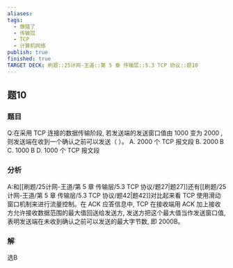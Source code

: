 ```yaml
---
aliases: 
tags:
  - 做错了
  - 传输层
  - TCP
  - 计算机网络
publish: true
finished: true
TARGET DECK: 刷题::25计网-王道::第 5 章 传输层::5.3 TCP 协议::题10
---
```

## 题10
### 题目
Q:在采用 TCP 连接的数据传输阶段, 若发送端的发送窗口值由 1000 变为 2000 , 则发送端在收到一个确认之前可以发送（ ）。
A. 2000 个 TCP 报文段 
B. ${2000}\mathrm{\;B}$
C. ${1000}\mathrm{\;B}$ 
D. 1000 个 TCP 报文段
### 分析
A:和[[刷题/25计网-王道/第 5 章 传输层/5.3 TCP 协议/题27|题27]]还有[[刷题/25计网-王道/第 5 章 传输层/5.3 TCP 协议/题42|题42]]对比起来看
TCP 使用滑动窗口机制来进行流量控制。在 ACK 应答信息中, TCP 在接收端用 ACK 加上接收方允许接收数据范围的最大值回送给发送方, 发送方把这个最大值当作发送窗口值, 表明发送端在未收到确认之前可以发送的最大字节数, 即 2000B。
### 解
选B

